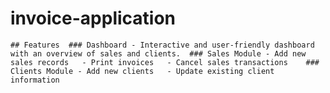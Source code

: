 # invoice-application
    ## Features  ### Dashboard - Interactive and user-friendly dashboard with an overview of sales and clients.  ### Sales Module - Add new sales records   - Print invoices   - Cancel sales transactions    ### Clients Module - Add new clients   - Update existing client information   
